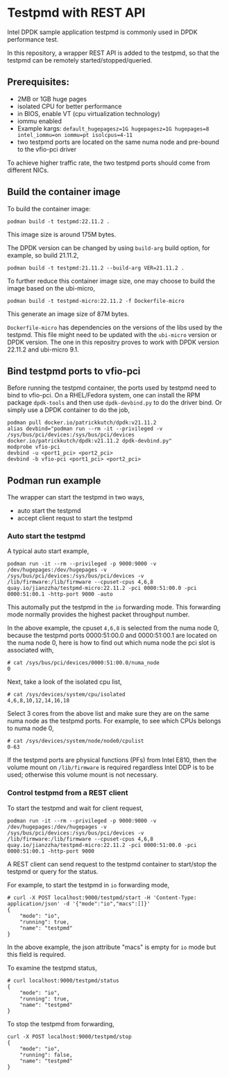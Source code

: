
# Testpmd with REST API

Intel DPDK sample application testpmd is commonly used in DPDK performance test.

In this repository, a wrapper REST API is added to the testpmd, so that the testpmd can be remotely started/stopped/queried.

## Prerequisites:
+ 2MB or 1GB huge pages
+ isolated CPU for better performance
+ in BIOS, enable VT (cpu virtualization technology)
+ iommu enabled
+ Example kargs: `default_hugepagesz=1G hugepagesz=1G hugepages=8 intel_iommu=on iommu=pt isolcpus=4-11`
+ two testpmd ports are located on the same numa node and pre-bound to the vfio-pci driver

To achieve higher traffic rate, the two testpmd ports should come from different NICs.

## Build the container image

To build the container image:
```
podman build -t testpmd:22.11.2 .
```

This image size is around 175M bytes.

The DPDK version can be changed by using `build-arg` build option, for example, so build 21.11.2,
```
podman build -t testpmd:21.11.2 --build-arg VER=21.11.2 .
```

To further reduce this container image size, one may choose to build the image based on the ubi-micro,
```
podman build -t testpmd-micro:22.11.2 -f Dockerfile-micro
```

This generate an image size of 87M bytes.

`Dockerfile-micro` has dependencies on the versions of the libs used by the testpmd. This file might need to be updated with the `ubi-micro` version or DPDK version. The one in this repositry proves to work with DPDK version 22.11.2 and ubi-micro 9.1. 

## Bind testpmd ports to vfio-pci

Before running the testpmd container, the ports used by testpmd need to bind to vfio-pci. On a RHEL/Fedora system, one can install the RPM package `dpdk-tools` and then use `dpdk-devbind.py` to do the driver bind. Or simply use a DPDK container to do the job,
```
podman pull docker.io/patrickkutch/dpdk:v21.11.2
alias devbind="podman run --rm -it --privileged -v /sys/bus/pci/devices:/sys/bus/pci/devices  docker.io/patrickkutch/dpdk:v21.11.2 dpdk-devbind.py"
modprobe vfio-pci
devbind -u <port1_pci> <port2_pci>
devbind -b vfio-pci <port1_pci> <port2_pci>
```

## Podman run example

The wrapper can start the testpmd in two ways,
* auto start the testpmd
* accept client requst to start the testpmd

### Auto start the testpmd 

A typical auto start example,

```
podman run -it --rm --privileged -p 9000:9000 -v /dev/hugepages:/dev/hugepages -v /sys/bus/pci/devices:/sys/bus/pci/devices -v /lib/firmware:/lib/firmware --cpuset-cpus 4,6,8 quay.io/jianzzha/testpmd-micro:22.11.2 -pci 0000:51:00.0 -pci 0000:51:00.1 -http-port 9000 -auto
```

This automally put the testpmd in the `io` forwarding mode. This forwarding mode normally provides the highest packet throughput number.

In the above example, the cpuset `4,6,8` is selected from the numa node 0, because the testpmd ports 0000:51:00.0 and 0000:51:00.1 are located on the numa node 0, here is how to find out which numa node the pci slot is associated with,
```
# cat /sys/bus/pci/devices/0000:51:00.0/numa_node
0
```

Next, take a look of the isolated cpu list,
```
# cat /sys/devices/system/cpu/isolated
4,6,8,10,12,14,16,18
```

Select 3 cores from the above list and make sure they are on the same numa node as the testpmd ports. For example, to see which CPUs belongs to numa node 0,
```
# cat /sys/devices/system/node/node0/cpulist
0-63
```

If the testpmd ports are physical functions (PFs) from Intel E810, then the volume mount on `/lib/firmware` is required regardless Intel DDP is to be used; otherwise this volume mount is not necessary.


### Control testpmd from a REST client

To start the testpmd and wait for client request,
```
podman run -it --rm --privileged -p 9000:9000 -v /dev/hugepages:/dev/hugepages -v /sys/bus/pci/devices:/sys/bus/pci/devices -v /lib/firmware:/lib/firmware --cpuset-cpus 4,6,8 quay.io/jianzzha/testpmd-micro:22.11.2 -pci 0000:51:00.0 -pci 0000:51:00.1 -http-port 9000
```

A REST client can send request to the testpmd container to start/stop the testpmd or query for the status.

For example, to start the testpmd in `io` forwarding mode,
```
# curl -X POST localhost:9000/testpmd/start -H 'Content-Type: application/json' -d '{"mode":"io","macs":[]}'
{
    "mode": "io",
    "running": true,
    "name": "testpmd"
}
```

In the above example, the json attribute "macs" is empty for `io` mode but this field is required.

To examine the testpmd status,
```
# curl localhost:9000/testpmd/status
{
    "mode": "io",
    "running": true,
    "name": "testpmd"
}
```

To stop the testpmd from forwarding,
```
curl -X POST localhost:9000/testpmd/stop
{
    "mode": "io",
    "running": false,
    "name": "testpmd"
}
```


